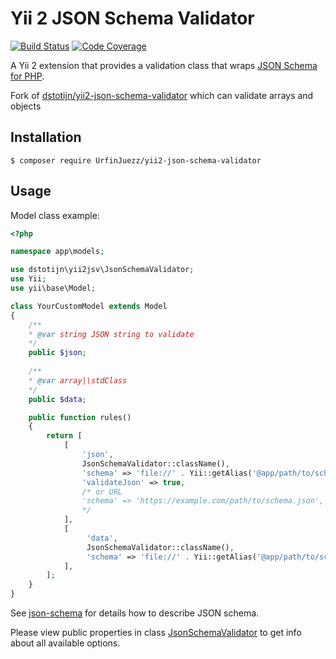 # Yii 2 JSON Schema Validator

[![Build Status](https://travis-ci.org/dstotijn/yii2-json-schema-validator.svg?branch=master)](https://travis-ci.org/dstotijn/yii2-json-schema-validator)
[![Code Coverage](https://scrutinizer-ci.com/g/dstotijn/yii2-json-schema-validator/badges/coverage.png?b=master)](https://scrutinizer-ci.com/g/dstotijn/yii2-json-schema-validator/?branch=master)

A Yii 2 extension that provides a validation class that wraps
[JSON Schema for PHP](https://github.com/justinrainbow/json-schema).

Fork of 
[dstotijn/yii2-json-schema-validator](https://github.com/dstotijn/yii2-json-schema-validator)
which can validate arrays and objects

## Installation

```
$ composer require UrfinJuezz/yii2-json-schema-validator
```

## Usage

Model class example:

```php
<?php

namespace app\models;

use dstotijn\yii2jsv\JsonSchemaValidator;
use Yii;
use yii\base\Model;

class YourCustomModel extends Model
{
    /**
    * @var string JSON string to validate
    */
    public $json;
    
    /**
    * @var array|\stdClass
    */
    public $data;

    public function rules()
    {
        return [
            [
                'json',
                JsonSchemaValidator::className(),
                'schema' => 'file://' . Yii::getAlias('@app/path/to/schema.json'),
                'validateJson' => true,
                /* or URL
                'schema' => 'https://example.com/path/to/schema.json',
                */
            ],
            [
                 'data',
                 JsonSchemaValidator::className(),
                 'schema' => 'file://' . Yii::getAlias('@app/path/to/schema.json'),
            ],
        ];
    }
}
```

See [json-schema](http://json-schema.org) for details how to describe JSON schema.

Please view public properties in class
[JsonSchemaValidator](https://github.com/dstotijn/yii2-json-schema-validator/blob/master/src/JsonSchemaValidator.php)
to get info about all available options.
